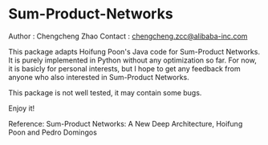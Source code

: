 Sum-Product-Networks
====================
Author  : Chengcheng Zhao
Contact : chengcheng.zcc@alibaba-inc.com

This package adapts Hoifung Poon's Java code for Sum-Product Networks.
It is purely implemented in Python without any optimization so far. For
now, it is basicly for personal interests, but I hope to get any feedback
from anyone who also interested in Sum-Product Networks.

This package is not well tested, it may contain some bugs.

Enjoy it!

Reference:
Sum-Product Networks: A New Deep Architecture, Hoifung Poon and Pedro Domingos
